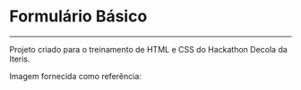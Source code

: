 # Formulário Básico
---
  Projeto criado para o treinamento de HTML e CSS do Hackathon Decola da Iteris.
    
    
  Imagem fornecida como referência:

